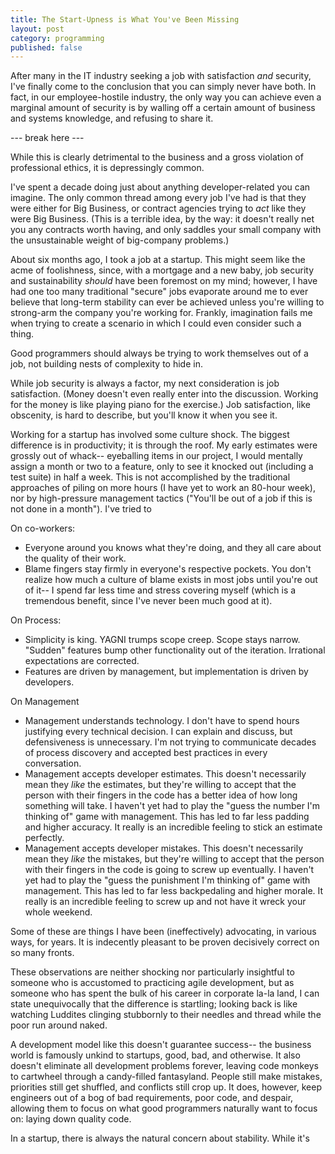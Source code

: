 ```yaml
---
title: The Start-Upness is What You've Been Missing
layout: post
category: programming
published: false
---
```

After many in the IT industry seeking a job with satisfaction *and* security, I've finally come to the conclusion that you can simply never have both.  In fact, in our employee-hostile industry, the only way you can achieve even a marginal amount of security is by walling off a certain amount of business and systems knowledge, and refusing to share it.

--- break here ---

While this is clearly detrimental to the business and a gross violation of professional ethics, it is depressingly common.

I've spent a decade doing just about anything developer-related you can imagine.  The only common thread among every job I've had is that they were either for Big Business, or contract agencies trying to *act* like they were Big Business. (This is a terrible idea, by the way: it doesn't really net you any contracts worth having, and only saddles your small company with the unsustainable weight of big-company problems.)

About six months ago, I took a job at a startup.  This might seem like the acme of foolishness, since, with a mortgage and a new baby, job security and sustainability *should* have been foremost on my mind; however, I have had one too many traditional "secure" jobs evaporate around me to ever believe that long-term stability can ever be achieved unless you're willing to strong-arm the company you're working for.  Frankly, imagination fails me when trying to create a scenario in which I could even consider such a thing.  

Good programmers should always be trying to work themselves out of a job, not building nests of complexity to hide in.

While job security is always a factor, my next consideration is job satisfaction. (Money doesn't even really enter into the discussion.  Working for the money is like playing piano for the exercise.)  Job satisfaction, like obscenity, is hard to describe, but you'll know it when you see it.

Working for a startup has involved some culture shock.  The biggest difference is in productivity; it is through the roof.  My early estimates were grossly out of whack-- eyeballing items in our project, I would mentally assign a month or two to a feature, only to see it knocked out (including a test suite) in half a week.  This is not accomplished by the traditional approaches of piling on more hours (I have yet to work an 80-hour week), nor by high-pressure management tactics ("You'll be out of a job if this is not done in a month").  I've tried to 

On co-workers:
* Everyone around you knows what they're doing, and they all care about the quality of their work.
* Blame fingers stay firmly in everyone's respective pockets.  You don't realize how much a culture of blame exists in most jobs until you're out of it-- I spend far less time and stress covering myself (which is a tremendous benefit, since I've never been much good at it).

On Process:
* Simplicity is king.  YAGNI trumps scope creep. Scope stays narrow.  "Sudden" features bump other functionality out of the iteration.  Irrational expectations are corrected.
* Features are driven by management, but implementation is driven by developers.

On Management
* Management understands technology.  I don't have to spend hours justifying every technical decision.  I can explain and discuss, but defensiveness is unnecessary.  I'm not trying to communicate decades of process discovery and accepted best practices in every conversation.
* Management accepts developer estimates.  This doesn't necessarily mean they *like* the estimates, but they're willing to accept that the person with their fingers in the code has a better idea of how long something will take.  I haven't yet had to play the "guess the number I'm thinking of" game with management.  This has led to far less padding and higher accuracy.  It really is an incredible feeling to stick an estimate perfectly.
* Management accepts developer mistakes.  This doesn't necessarily mean they *like* the mistakes, but they're willing to accept that the person with their fingers in the code is going to screw up eventually.  I haven't yet had to play the "guess the punishment I'm thinking of" game with management.  This has led to far less backpedaling and higher morale.  It really is an incredible feeling to screw up and not have it wreck your whole weekend.

Some of these are things I have been (ineffectively) advocating, in various ways, for years.  It is indecently pleasant to be proven decisively correct on so many fronts.

These observations are neither shocking nor particularly insightful to someone who is accustomed to practicing agile development, but as someone who has spent the bulk of his career in corporate la-la land, I can state unequivocally that the difference is startling; looking back is like watching Luddites clinging stubbornly to their needles and thread while the poor run around naked.

A development model like this doesn't guarantee success-- the business world is famously unkind to startups, good, bad, and otherwise.  It also doesn't eliminate all development problems forever, leaving code monkeys to cartwheel through a candy-filled fantasyland.  People still make mistakes, priorities still get shuffled, and conflicts still crop up.  It does, however, keep engineers out of a bog of bad requirements, poor code, and despair, allowing them to focus on what good programmers naturally want to focus on: laying down quality code.

In a startup, there is always the natural concern about stability.  While it's 

